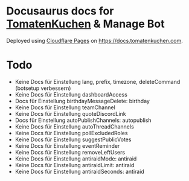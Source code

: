 # Docusaurus docs for [TomatenKuchen](https://tomatenkuchen.com) & Manage Bot

Deployed using [Cloudflare Pages](https://pages.cloudflare.com) on https://docs.tomatenkuchen.com.

# Todo
- Keine Docs für Einstellung lang, prefix, timezone, deleteCommand (botsetup verbessern)
- Keine Docs für Einstellung dashboardAccess
- Docs für Einstellung birthdayMessageDelete: birthday
- Keine Docs für Einstellung teamChannel
- Keine Docs für Einstellung quoteDiscordLink
- Docs für Einstellung autoPublishChannels: autopublish
- Keine Docs für Einstellung autoThreadChannels
- Keine Docs für Einstellung pollExcludedRoles
- Keine Docs für Einstellung suggestPublicVotes
- Keine Docs für Einstellung eventReminder
- Keine Docs für Einstellung removeLeftUsers
- Keine Docs für Einstellung antiraidMode: antiraid
- Keine Docs für Einstellung antiraidLimit: antiraid
- Keine Docs für Einstellung antiraidSeconds: antiraid
